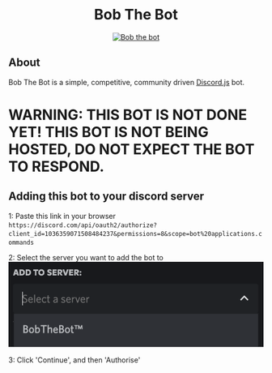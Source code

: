 <div align="center">
	<br />
	<p>
        <p>
        <h1>
        Bob The Bot
        </h1>
		<a href="https://discord.gg/FJ5DMEb8zA"><img src="https://cdn.discordapp.com/avatars/1036359071508484237/bac39af1334b3cec9f8e727efdbc5931.webp?size=256" alt="Bob the bot" /></a>
        </p>
	</p>
</div>

## About

Bob The Bot is a simple, competitive, community driven [Discord.js](https://github.com/discordjs) bot.

# WARNING: THIS BOT IS NOT DONE YET! THIS BOT IS NOT BEING HOSTED, DO NOT EXPECT THE BOT TO RESPOND.

## Adding this bot to your discord server

1: Paste this link in your browser <br />
`https://discord.com/api/oauth2/authorize?client_id=1036359071508484237&permissions=8&scope=bot%20applications.commands`

2: Select the server you want to add the bot to <br />
![Image failed to load][serverSelect]

3: Click 'Continue', and then 'Authorise'

[serverselect]: docs/step_2.png "Select the server"
